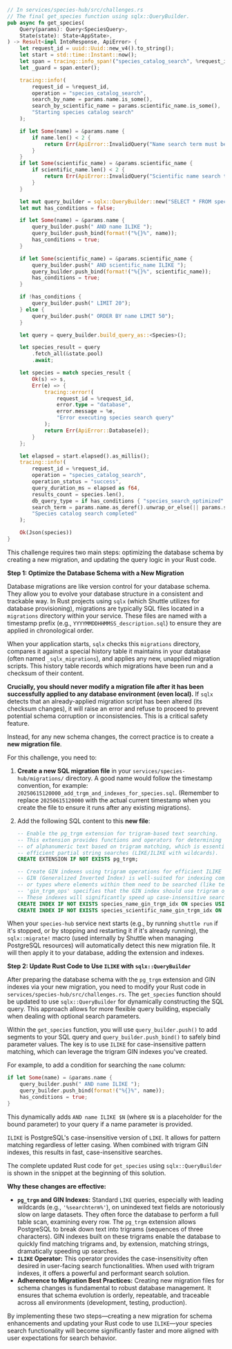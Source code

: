 ```rust
// In services/species-hub/src/challenges.rs
// The final get_species function using sqlx::QueryBuilder.
pub async fn get_species(
    Query(params): Query<SpeciesQuery>,
    State(state): State<AppState>,
) -> Result<impl IntoResponse, ApiError> {
    let request_id = uuid::Uuid::new_v4().to_string();
    let start = std::time::Instant::now();
    let span = tracing::info_span!("species_catalog_search", %request_id);
    let _guard = span.enter();

    tracing::info!(
        request_id = %request_id,
        operation = "species_catalog_search",
        search_by_name = params.name.is_some(),
        search_by_scientific_name = params.scientific_name.is_some(),
        "Starting species catalog search"
    );

    if let Some(name) = &params.name {
        if name.len() < 2 {
            return Err(ApiError::InvalidQuery("Name search term must be at least 2 characters".to_string()));
        }
    }
    if let Some(scientific_name) = &params.scientific_name {
        if scientific_name.len() < 2 {
            return Err(ApiError::InvalidQuery("Scientific name search term must be at least 2 characters".to_string()));
        }
    }

    let mut query_builder = sqlx::QueryBuilder::new("SELECT * FROM species WHERE 1=1");
    let mut has_conditions = false;

    if let Some(name) = &params.name {
        query_builder.push(" AND name ILIKE ");
        query_builder.push_bind(format!("%{}%", name));
        has_conditions = true;
    }

    if let Some(scientific_name) = &params.scientific_name {
        query_builder.push(" AND scientific_name ILIKE ");
        query_builder.push_bind(format!("%{}%", scientific_name));
        has_conditions = true;
    }

    if !has_conditions {
        query_builder.push(" LIMIT 20");
    } else {
        query_builder.push(" ORDER BY name LIMIT 50");
    }

    let query = query_builder.build_query_as::<Species>();

    let species_result = query
        .fetch_all(&state.pool)
        .await;

    let species = match species_result {
        Ok(s) => s,
        Err(e) => {
            tracing::error!(
                request_id = %request_id,
                error.type = "database",
                error.message = %e,
                "Error executing species search query"
            );
            return Err(ApiError::Database(e));
        }
    };

    let elapsed = start.elapsed().as_millis();
    tracing::info!(
        request_id = %request_id,
        operation = "species_catalog_search",
        operation_status = "success",
        query_duration_ms = elapsed as f64,
        results_count = species.len(),
        db_query_type = if has_conditions { "species_search_optimized" } else { "species_list_all" },
        search_term = params.name.as_deref().unwrap_or_else(|| params.scientific_name.as_deref().unwrap_or("N/A")),
        "Species catalog search completed"
    );

    Ok(Json(species))
}
```

This challenge requires two main steps: optimizing the database schema by creating a new migration, and updating the query logic in your Rust code.

**Step 1: Optimize the Database Schema with a New Migration**

Database migrations are like version control for your database schema. They allow you to evolve your database structure in a consistent and trackable way. In Rust projects using `sqlx` (which Shuttle utilizes for database provisioning), migrations are typically SQL files located in a `migrations` directory within your service. These files are named with a timestamp prefix (e.g., `YYYYMMDDHHMMSS_description.sql`) to ensure they are applied in chronological order.

When your application starts, `sqlx` checks this `migrations` directory, compares it against a special history table it maintains in your database (often named `_sqlx_migrations`), and applies any new, unapplied migration scripts. This history table records which migrations have been run and a checksum of their content.

**Crucially, you should never modify a migration file after it has been successfully applied to any database environment (even local).** If `sqlx` detects that an already-applied migration script has been altered (its checksum changes), it will raise an error and refuse to proceed to prevent potential schema corruption or inconsistencies. This is a critical safety feature.

Instead, for any new schema changes, the correct practice is to create a **new migration file**.

For this challenge, you need to:
1.  **Create a new SQL migration file** in your `services/species-hub/migrations/` directory. A good name would follow the timestamp convention, for example: `20250615120000_add_trgm_and_indexes_for_species.sql`. (Remember to replace `20250615120000` with the actual current timestamp when you create the file to ensure it runs after any existing migrations).
2.  Add the following SQL content to this **new file**:

    ```sql
    -- Enable the pg_trgm extension for trigram-based text searching.
    -- This extension provides functions and operators for determining the similarity
    -- of alphanumeric text based on trigram matching, which is essential for
    -- efficient partial string searches (LIKE/ILIKE with wildcards).
    CREATE EXTENSION IF NOT EXISTS pg_trgm;

    -- Create GIN indexes using trigram operations for efficient ILIKE searches.
    -- GIN (Generalized Inverted Index) is well-suited for indexing composite values
    -- or types where elements within them need to be searched (like text documents or, in this case, trigrams from text).
    -- 'gin_trgm_ops' specifies that the GIN index should use trigram operations provided by pg_trgm.
    -- These indexes will significantly speed up case-insensitive searches on 'name' and 'scientific_name'.
    CREATE INDEX IF NOT EXISTS species_name_gin_trgm_idx ON species USING GIN (name gin_trgm_ops);
    CREATE INDEX IF NOT EXISTS species_scientific_name_gin_trgm_idx ON species USING GIN (scientific_name gin_trgm_ops);
    ```

When your `species-hub` service next starts (e.g., by running `shuttle run` if it's stopped, or by stopping and restarting it if it's already running), the `sqlx::migrate!` macro (used internally by Shuttle when managing PostgreSQL resources) will automatically detect this new migration file. It will then apply it to your database, adding the extension and indexes.

**Step 2: Update Rust Code to Use `ILIKE` with `sqlx::QueryBuilder`**

After preparing the database schema with the `pg_trgm` extension and GIN indexes via your new migration, you need to modify your Rust code in `services/species-hub/src/challenges.rs`. The `get_species` function should be updated to use `sqlx::QueryBuilder` for dynamically constructing the SQL query. This approach allows for more flexible query building, especially when dealing with optional search parameters.

Within the `get_species` function, you will use `query_builder.push()` to add segments to your SQL query and `query_builder.push_bind()` to safely bind parameter values. The key is to use `ILIKE` for case-insensitive pattern matching, which can leverage the trigram GIN indexes you've created.

For example, to add a condition for searching the `name` column:
```rust
if let Some(name) = &params.name {
    query_builder.push(" AND name ILIKE ");
    query_builder.push_bind(format!("%{}%", name));
    has_conditions = true;
}
```
This dynamically adds `AND name ILIKE $N` (where `$N` is a placeholder for the bound parameter) to your query if a name parameter is provided.

`ILIKE` is PostgreSQL's case-insensitive version of `LIKE`. It allows for pattern matching regardless of letter casing. When combined with trigram GIN indexes, this results in fast, case-insensitive searches.

The complete updated Rust code for `get_species` using `sqlx::QueryBuilder` is shown in the snippet at the beginning of this solution.

**Why these changes are effective:**

*   **`pg_trgm` and GIN Indexes:** Standard `LIKE` queries, especially with leading wildcards (e.g., `'%searchterm%'`), on unindexed text fields are notoriously slow on large datasets. They often force the database to perform a full table scan, examining every row. The `pg_trgm` extension allows PostgreSQL to break down text into trigrams (sequences of three characters). GIN indexes built on these trigrams enable the database to quickly find matching trigrams and, by extension, matching strings, dramatically speeding up searches.
*   **`ILIKE` Operator:** This operator provides the case-insensitivity often desired in user-facing search functionalities. When used with trigram indexes, it offers a powerful and performant search solution.
*   **Adherence to Migration Best Practices:** Creating new migration files for schema changes is fundamental to robust database management. It ensures that schema evolution is orderly, repeatable, and traceable across all environments (development, testing, production).

By implementing these two steps—creating a new migration for schema enhancements and updating your Rust code to use `ILIKE`—your species search functionality will become significantly faster and more aligned with user expectations for search behavior.
